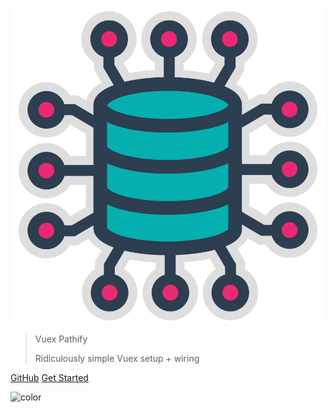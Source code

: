 ![logo](../assets/img/logos/logo.svg)

<blockquote>
    <p class="title">Vuex Pathify</p>
    <p class="strapline">Ridiculously simple Vuex setup + wiring</p>
</blockquote>

[GitHub](https://github.com/davestewart/vuex-pathify)
[Get Started](#home)


![color](#FFFFFF)